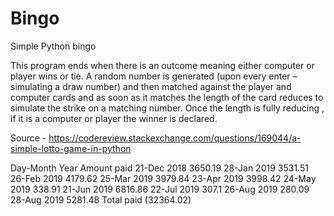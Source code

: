 # Bingo
Simple Python bingo 

This program ends when there is an outcome meaning either computer or player wins or tie. 
A random number is generated (upon every enter – simulating a draw number) and then matched against the player and computer cards and as soon as it matches the length of the card reduces to simulate the strike on a matching number. Once the length is fully reducing , if it is a computer or player the winner is declared.  

Source - https://codereview.stackexchange.com/questions/169044/a-simple-lotto-game-in-python


Day-Month	Year	Amount paid
21-Dec	2018	3650.19
28-Jan	2019	3531.51
26-Feb	2019	4179.62
25-Mar	2019	3979.84
23-Apr	2019	3998.42
24-May	2019	338.91
21-Jun	2019	6816.86
22-Jul	2019	307.1
26-Aug	2019	280.09
28-Aug	2019	5281.48
Total paid   (32364.02)

